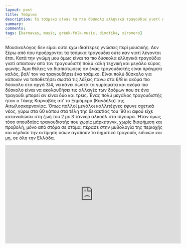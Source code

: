 ```yaml
---
layout: post
title: Τσάμικα
description: Τα τσάμικα είναι τα πιο δύσκολα ελληνικά τραγούδια γιατί απαιτούν από τον τραγουδιστή εξαιρετική τεχνική και μεγάλο εύρος φωνής. Άμα θέλεις να διαπιστώσεις αν ένας τραγουδιστής είναι πράγματι καλός, βαλ’ τον να τραγουδήσει ένα τσάμικο. Ένας πολύ μεγάλος τέτοιος καλλιτέχνης ήταν ο Τάκης Καρναβάς απ’ τo Ξηρόμερο (Κανδήλα) της Αιτωλοακαρνανίας.
summary: 
comments: 
tags: [karnavas, music, greek-folk-music, dimotika, xiromero]
---
```


Μουσικολόγος δεν είμαι ούτε έχω ιδιαίτερες γνώσεις περί μουσικής. Δεν ξέρω από που προέρχονται τα τσάμικα τραγούδια ούτε καν γιατί λέγονται έτσι. Κατά την γνώμη μου όμως είναι τα πιο δύσκολα ελληνικά τραγούδια γιατί απαιτούν από τον τραγουδιστή πολύ καλή τεχνική και μεγάλο εύρος φωνής. Άμα θέλεις να διαπιστώσεις αν ένας τραγουδιστής είναι πράγματι καλός, βαλ’ τον να τραγουδήσει ένα τσάμικο. Είναι πολύ δύσκολο για κάποιον να τοποθετήσει σωστά τις λέξεις πάνω στα 6/8 κι ακόμα πιο δύσκολο στα αργά 3/4, να κάνει σωστά τα γυρίσματα και ακόμα πιο δύσκολο είναι να ακολουθήσει τις αλλαγές των δρόμων που σε ένα τραγούδι μπορεί αν είναι δύο και τρεις. Ένας πολύ μεγάλος τραγουδιστής ήταν ο Τάκης Καρναβάς απ’ τo Ξηρόμερο (Κανδήλα) της Αιτωλοακαρνανίας. Όπως πολλοί μεγάλοι καλλιτέχνες έφυγε σχετικά νέος, γύρω στα 60 κάπου στα τέλη της δεκαετίας του ’90 κι αφού είχε καταναλώσει στη ζωή του 2 με 3 τάνκερ αλκοόλ στα σίγουρα. Ήταν όμως τόσο σπουδαίος τραγουδιστής που χωρίς μάρκετινγκ, χωρίς διαφήμιση και προβολή, μόνο από στόμα σε στόμα, πέρασε στην μυθολογία της περιοχής και κέρδισε την εκτίμηση όσων αγαπούν το δημοτικό τραγούδι, ειδικών και μη, σε όλη την Ελλάδα.

<div class="youtube-embed-container">
	<iframe width="560" height="315" src="https://www.youtube.com/embed/sWYbGoyv_5k" title="YouTube video player" frameborder="0" allow="accelerometer; autoplay; clipboard-write; encrypted-media; gyroscope; picture-in-picture" allowfullscreen></iframe>
</div>